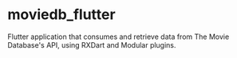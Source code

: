 # moviedb_flutter

Flutter application that consumes and retrieve data from The Movie Database's API, using RXDart and Modular plugins.

